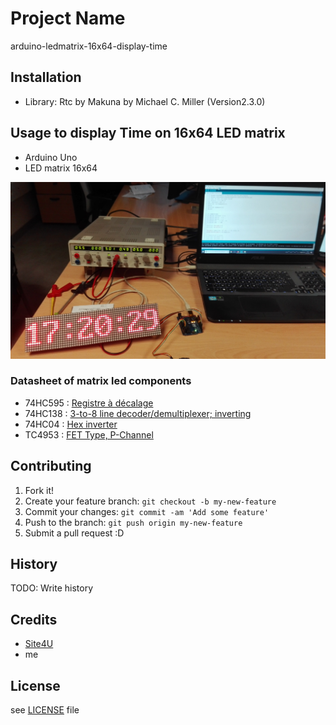 
# Project Name

arduino-ledmatrix-16x64-display-time

## Installation

- Library: Rtc by Makuna by Michael C. Miller (Version2.3.0)

## Usage to display Time on 16x64 LED matrix

- Arduino Uno
- LED matrix 16x64

![Hardware global view](img/hardware_global_view.jpg)

### Datasheet of matrix led components

- 74HC595 : [Registre à décalage](https://www.robot-maker.com/forum/tutorials/article/117-registre-a-decalage-74hc595/)
- 74HC138 : [3-to-8 line decoder/demultiplexer; inverting](https://www.diodes.com/assets/Datasheets/74HC138.pdf)
- 74HC04 : [Hex inverter](https://assets.nexperia.com/documents/data-sheet/74HC_HCT04.pdf)
- TC4953 : [FET Type,  P-Channel](https://lcsc.com/product-detail/MOSFET_Shenzhen-Fuman-Elec-TC4953_C111618.html)

## Contributing

1. Fork it!
2. Create your feature branch: `git checkout -b my-new-feature`
3. Commit your changes: `git commit -am 'Add some feature'`
4. Push to the branch: `git push origin my-new-feature`
5. Submit a pull request :D

## History

TODO: Write history

## Credits

- [Site4U](https://nurdspace.nl/64x16_Dot_Matrix_LED_Display)
- me

## License

see [LICENSE](/LICENSE) file
